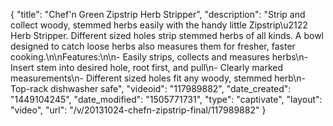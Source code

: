 {
    "title": "Chef'n Green Zipstrip Herb Stripper",
    "description": "Strip and collect woody, stemmed herbs easily with the handy little Zipstrip\u2122 Herb Stripper. Different sized holes strip stemmed herbs of all kinds. A bowl designed to catch loose herbs also measures them for fresher, faster cooking.\n\nFeatures:\n\n- Easily strips, collects and measures herbs\n- Insert stem into desired hole, root first, and pull\n- Clearly marked measurements\n- Different sized holes fit any woody, stemmed herb\n- Top-rack dishwasher safe",
    "videoid": "117989882",
    "date_created": "1449104245",
    "date_modified": "1505771731",
    "type": "captivate",
    "layout": "video",
    "url": "\/v\/20131024-chefn-zipstrip-final\/117989882"
}